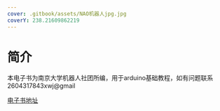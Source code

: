 ```yaml
---
cover: .gitbook/assets/NAO机器人jpg.jpg
coverY: 238.21609862219
---
```


# 简介

本电子书为南京大学机器人社团所编，用于arduino基础教程，如有问题联系2604317843xwj@gmail

[电子书地址](week1/)
